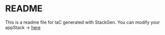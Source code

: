 # README
This is a readme file for IaC generated with StackGen.
You can modify your appStack -> [here](http://main.dev.stackgen.com/appstacks/2dbb445c-3c60-45ca-b571-f8201762ba89)
